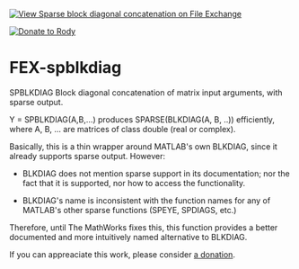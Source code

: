 [![View Sparse block diagonal concatenation on File Exchange](https://www.mathworks.com/matlabcentral/images/matlab-file-exchange.svg)](https://www.mathworks.com/matlabcentral/fileexchange/46972-sparse-block-diagonal-concatenation)

[![Donate to Rody](https://i.stack.imgur.com/bneea.png)](https://www.paypal.com/cgi-bin/webscr?cmd=_s-xclick&hosted_button_id=4M7RMVNMKAXXQ&source=url)

# FEX-spblkdiag

SPBLKDIAG Block diagonal concatenation of matrix input arguments, with sparse output.

Y = SPBLKDIAG(A,B,...) produces SPARSE(BLKDIAG(A, B, ..)) efficiently, where A, B, ... are matrices of class double (real or complex).

Basically, this is a thin wrapper around MATLAB's own BLKDIAG, since it already supports sparse output. However:

- BLKDIAG does not mention sparse support in its documentation; nor the fact that it is supported, nor how to access the functionality.

- BLKDIAG's name is inconsistent with the function names for any of MATLAB's other sparse functions (SPEYE, SPDIAGS, etc.)

Therefore, until The MathWorks fixes this, this function provides a better documented and more intuitively named alternative to BLKDIAG.

If you can appreaciate this work, please consider [a donation](https://www.paypal.com/cgi-bin/webscr?cmd=_s-xclick&hosted_button_id=4M7RMVNMKAXXQ&source=url).
